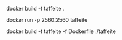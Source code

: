 docker build -t taffeite .

docker run -p 2560:2560 taffeite


docker build -t taffeite -f Dockerfile ./taffeite
